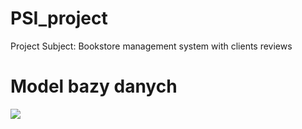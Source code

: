 # PSI_project 
Project Subject: Bookstore management system with clients reviews 
# Model bazy danych

![](C:\Users\julka\PycharmProjects\PSI-project\db_schema.png)
